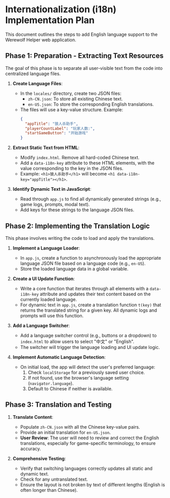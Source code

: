 # Internationalization (i18n) Implementation Plan

This document outlines the steps to add English language support to the Werewolf Helper web application.

## Phase 1: Preparation - Extracting Text Resources

The goal of this phase is to separate all user-visible text from the code into centralized language files.

1.  **Create Language Files**:
    *   In the `locales/` directory, create two JSON files:
        *   `zh-CN.json`: To store all existing Chinese text.
        *   `en-US.json`: To store the corresponding English translations.
    *   The files will use a key-value structure. Example:
        ```json
        {
          "appTitle": "狼人杀助手",
          "playerCountLabel": "玩家人数:",
          "startGameButton": "开始游戏"
        }
        ```

2.  **Extract Static Text from HTML**:
    *   Modify `index.html`. Remove all hard-coded Chinese text.
    *   Add a `data-i18n-key` attribute to these HTML elements, with the value corresponding to the key in the JSON files.
    *   Example: `<h1>狼人杀助手</h1>` will become `<h1 data-i18n-key="appTitle"></h1>`.

3.  **Identify Dynamic Text in JavaScript**:
    *   Read through `app.js` to find all dynamically generated strings (e.g., game logs, prompts, modal text).
    *   Add keys for these strings to the language JSON files.

## Phase 2: Implementing the Translation Logic

This phase involves writing the code to load and apply the translations.

1.  **Implement a Language Loader**:
    *   In `app.js`, create a function to asynchronously load the appropriate language JSON file based on a language code (e.g., `en-US`).
    *   Store the loaded language data in a global variable.

2.  **Create a UI Update Function**:
    *   Write a core function that iterates through all elements with a `data-i18n-key` attribute and updates their text content based on the currently loaded language.
    *   For dynamic text in `app.js`, create a translation function `t(key)` that returns the translated string for a given key. All dynamic logs and prompts will use this function.

3.  **Add a Language Switcher**:
    *   Add a language switcher control (e.g., buttons or a dropdown) to `index.html` to allow users to select "中文" or "English".
    *   The switcher will trigger the language loading and UI update logic.

4.  **Implement Automatic Language Detection**:
    *   On initial load, the app will detect the user's preferred language:
        1.  Check `localStorage` for a previously saved user choice.
        2.  If not found, use the browser's language setting (`navigator.language`).
        3.  Default to Chinese if neither is available.

## Phase 3: Translation and Testing

1.  **Translate Content**:
    *   Populate `zh-CN.json` with all the Chinese key-value pairs.
    *   Provide an initial translation for `en-US.json`.
    *   **User Review**: The user will need to review and correct the English translations, especially for game-specific terminology, to ensure accuracy.

2.  **Comprehensive Testing**:
    *   Verify that switching languages correctly updates all static and dynamic text.
    *   Check for any untranslated text.
    *   Ensure the layout is not broken by text of different lengths (English is often longer than Chinese).
